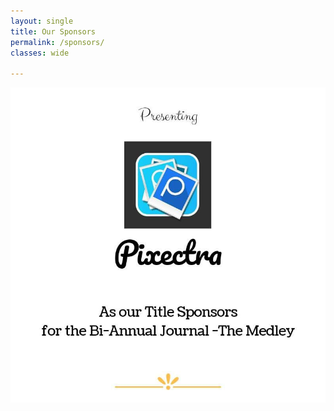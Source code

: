 ```yaml
---
layout: single
title: Our Sponsors
permalink: /sponsors/
classes: wide

---
```



<a href="https://www.facebook.com/pixectra/?fref=mentions" target="_blank"><img src="/assets/img/spon_pixectra.jpg"></a>